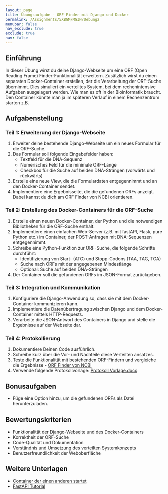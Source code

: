 ```yaml
---
layout: page
title: Übungsaufgabe - ORF-Finder mit Django und Docker
permalink: /Assignments/5XBGM/MGIN/Uebung2
menubar: false
nav_exclude: true
exclude: true
nav: false
---
```



## Einführung
In dieser Übung wirst du deine Django-Webseite um eine ORF (Open Reading Frame) Finder-Funktionalität erweitern. Zusätzlich wirst du einen separaten Docker-Container erstellen, der die Verarbeitung der ORF-Suche übernimmt. Dies simuliert ein verteiltes System, bei dem rechenintensive Aufgaben ausgelagert werden. Wie man es oft in der Bioinformatik braucht. Den Container könnte man ja im späteren Verlauf in einem Rechenzentrum starten z.B. 

## Aufgabenstellung

### Teil 1: Erweiterung der Django-Webseite
1. Erweiter deine bestehende Django-Webseite um ein neues Formular für die ORF-Suche.
2. Das Formular soll folgende Eingabefelder haben:
   - Textfeld für die DNA-Sequenz
   - Numerisches Feld für die minimale ORF-Länge
   - Checkbox für die Suche auf beiden DNA-Strängen (vorwärts und rückwärts)
3. Erstelle eine neue View, die die Formulardaten entgegennimmt und an den Docker-Container sendet.
4. Implementiere eine Ergebnisseite, die die gefundenen ORFs anzeigt. Dabei kannst du dich am ORF Finder von NCBI orientieren.

### Teil 2: Erstellung des Docker-Containers für die ORF-Suche
1. Erstelle einen neuen Docker-Container, der Python und die notwendigen Bibliotheken für die ORF-Suche enthält.
2. Implementiere einen einfachen Web-Server (z.B. mit fastAPI, Flask, pure Python etc.) im Container, der POST-Anfragen mit DNA-Sequenzen entgegennimmt.
3. Schreibe eine Python-Funktion zur ORF-Suche, die folgende Schritte durchführt:
   - Identifizierung von Start- (ATG) und Stopp-Codons (TAA, TAG, TGA)
   - Suche nach ORFs mit der angegebenen Mindestlänge
   - Optional: Suche auf beiden DNA-Strängen
4. Der Container soll die gefundenen ORFs im JSON-Format zurückgeben.

### Teil 3: Integration und Kommunikation
1. Konfiguriere die Django-Anwendung so, dass sie mit dem Docker-Container kommunizieren kann.
2. Implementiere die Datenübertragung zwischen Django und dem Docker-Container mittels HTTP-Requests.
3. Verarbeite die JSON-Antwort des Containers in Django und stelle die Ergebnisse auf der Webseite dar.

### Teil 4: Protokollierung
1. Dokumentiere Deinen Code ausführlich.
2. Schreibe kurz über die Vor- und Nachteile diese Verteilten ansatzes. 
3. Teste die Funktionalität mit bestehenden ORF-Findern und vergleiche die Ergebnisse
        - [ORF Finder von NCBI](https://www.ncbi.nlm.nih.gov/orffinder/)
4. Verwende folgende Protokollvorlage: [Protokoll Vorlage.docx](/TeachingMaterials/General/Protokoll%20Vorlage.docx)

## Bonusaufgaben
- Füge eine Option hinzu, um die gefundenen ORFs als Datei herunterzuladen.


## Bewertungskriterien
- Funktionalität der Django-Webseite und des Docker-Containers
- Korrektheit der ORF-Suche
- Code-Qualität und Dokumentation
- Verständnis und Umsetzung des verteilten Systemkonzepts
- Benutzerfreundlichkeit der Weboberfläche

## Weitere Unterlagen

- [Container der einen anderen startet](https://stackoverflow.com/a/39470462/17996814)
- [FastAPI Tutorial](https://fastapi.tiangolo.com/tutorial/first-steps/)
